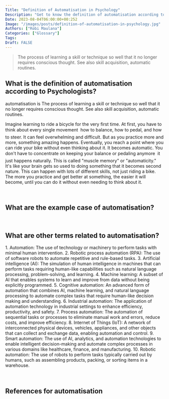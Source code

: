 ```yaml
---
Title: "Definition of Automatisation in Psychology"
Description: "Get to know the definition of automatisation according to psychologists."
Date: 2023-08-04T06:00:00+00:252
Image: "/images/posts/definition-of-automatisation-in-psychology.jpg"
Authors: ["Robi Maulana"]
Categories: ["Glossary"]
Tags: 
Draft: FALSE
---
```





> The process of learning a skill or technique so well that it no longer requires conscious thought. See also skill acquisition, automatic routines.

## What is the definition of automatisation according to Psychologists?

automatisation is The process of learning a skill or technique so well that it no longer requires conscious thought. See also skill acquisition, automatic routines.

Imagine learning to ride a bicycle for the very first time. At first, you have to think about every single movement  how to balance, how to pedal, and how to steer. It can feel overwhelming and difficult. But as you practice more and more, something amazing happens. Eventually, you reach a point where you can ride your bike without even thinking about it. It becomes automatic. You don't have to concentrate on keeping your balance or pedaling anymore  it just happens naturally. This is called "muscle memory" or "automaticity." It's like your brain gets so used to doing something that it becomes second nature. This can happen with lots of different skills, not just riding a bike. The more you practice and get better at something, the easier it will become, until you can do it without even needing to think about it.

 

## What are the example case of automatisation?

 

## What are other terms related to automatisation?

1\. Automation: The use of technology or machinery to perform tasks with minimal human intervention. 2. Robotic process automation (RPA): The use of software robots to automate repetitive and rule-based tasks. 3. Artificial intelligence (AI): The simulation of human intelligence in machines that can perform tasks requiring human-like capabilities such as natural language processing, problem-solving, and learning. 4. Machine learning: A subset of AI that enables systems to learn and improve from data without being explicitly programmed. 5. Cognitive automation: An advanced form of automation that combines AI, machine learning, and natural language processing to automate complex tasks that require human-like decision making and understanding. 6. Industrial automation: The application of automation technology in industrial settings to enhance efficiency, productivity, and safety. 7. Process automation: The automation of sequential tasks or processes to eliminate manual work and errors, reduce costs, and improve efficiency. 8. Internet of Things (IoT): A network of interconnected physical devices, vehicles, appliances, and other objects that can collect and exchange data, enabling automation and control. 9. Smart automation: The use of AI, analytics, and automation technologies to enable intelligent decision-making and automate complex processes in various domains like healthcare, finance, and manufacturing. 10. Robotic automation: The use of robots to perform tasks typically carried out by humans, such as assembling products, packing, or sorting items in a warehouse.

 

## References for automatisation
